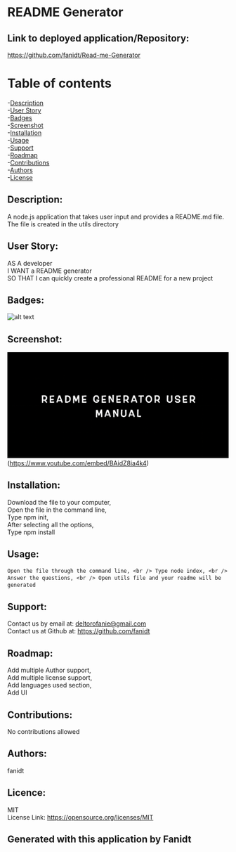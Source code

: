 # README Generator

  ## Link to deployed application/Repository: <br />
  https://github.com/fanidt/Read-me-Generator

 # Table of contents <br />
 -[Description](##Description) <br />
 -[User Story](##UserStory) <br />
 -[Badges](##Badges) <br />
 -[Screenshot](##Screenshot) <br />
 -[Installation](##Installation) <br />
 -[Usage](##Usage) <br />
 -[Support](##Support) <br />
  -[Roadmap](##Roadmap) <br />
 -[Contributions](##Contributions) <br />
 -[Authors](##Authors) <br />
 -[License](##Licence) <br />

  ## Description: <br />
  A node.js application that takes user input and provides a README.md file. The file is created in the utils directory

  ## User Story: <br />
  AS A developer  <br />  I WANT a README generator <br /> SO THAT I can quickly create a professional README for a new project
  
  ## Badges: <br />
  ![alt text](https://img.shields.io/badge/license-MIT-green)
  
  ## Screenshot: <br />
   ![alt text](./assets/readmegenerator.png)(https://www.youtube.com/embed/BAidZ8ia4k4)
  
  ## Installation: <br />
  Download the file to your computer, <br />Open the file in the command line, <br />Type npm init, <br /> After selecting all the options,  <br />Type npm install

  ## Usage: <br />
    Open the file through the command line, <br /> Type node index, <br /> Answer the questions, <br /> Open utils file and your readme will be generated

  ## Support: <br />
  Contact us by email at: deltorofanie@gmail.com <br />
  Contact us at Github at: https://github.com/fanidt

  ## Roadmap: <br />
  Add multiple Author support, <br /> Add multiple license support, <br />  Add languages used section, <br /> Add UI

  ## Contributions: <br />
  No contributions allowed

  ## Authors: <br />
  fanidt
  
  ## Licence: <br />
  MIT <br />
  License Link: https://opensource.org/licenses/MIT

## Generated with this application by Fanidt 
